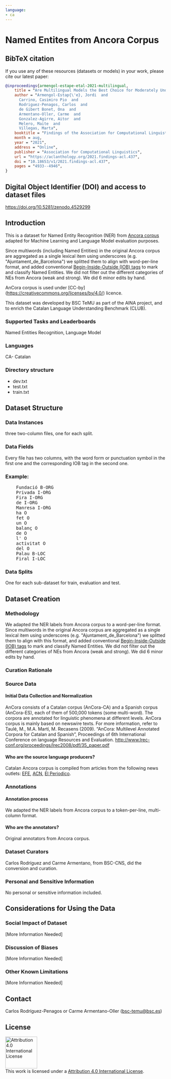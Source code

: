 ```yaml
---
language:
- ca
---
```


# Named Entites from Ancora Corpus

## BibTeX  citation

If you use any of these resources (datasets or models) in your work, please cite our latest paper:

```bibtex
@inproceedings{armengol-estape-etal-2021-multilingual,
    title = "Are Multilingual Models the Best Choice for Moderately Under-resourced Languages? {A} Comprehensive Assessment for {C}atalan",
    author = "Armengol-Estap{\'e}, Jordi  and
      Carrino, Casimiro Pio  and
      Rodriguez-Penagos, Carlos  and
      de Gibert Bonet, Ona  and
      Armentano-Oller, Carme  and
      Gonzalez-Agirre, Aitor  and
      Melero, Maite  and
      Villegas, Marta",
    booktitle = "Findings of the Association for Computational Linguistics: ACL-IJCNLP 2021",
    month = aug,
    year = "2021",
    address = "Online",
    publisher = "Association for Computational Linguistics",
    url = "https://aclanthology.org/2021.findings-acl.437",
    doi = "10.18653/v1/2021.findings-acl.437",
    pages = "4933--4946",
}
```


## Digital Object Identifier (DOI) and access to dataset files

https://doi.org/10.5281/zenodo.4529299


## Introduction

This is a dataset for Named Entity Recognition (NER) from <a href="http://clic.ub.edu/corpus/">Ancora corpus</a> adapted for Machine Learning and Language Model evaluation purposes.

Since multiwords (including Named Entities) in the original Ancora corpus are aggregated as a single lexical item using underscores (e.g. "Ajuntament_de_Barcelona") we splitted them to align with word-per-line format, and added conventional <a href="https://en.wikipedia.org/wiki/Inside%E2%80%93outside%E2%80%93beginning_(tagging)">Begin-Inside-Outside (IOB) tags</a> to mark and classify Named Entities. We did not filter out the different categories of NEs from Ancora (weak and strong). We did 6 minor edits by hand.

AnCora corpus is used under [CC-by] (https://creativecommons.org/licenses/by/4.0/) licence. 

This dataset was developed by BSC TeMU as part of the AINA project, and to enrich the Catalan Language Understanding Benchmark (CLUB). 

### Supported Tasks and Leaderboards

Named Entities Recognition, Language Model

### Languages

CA- Catalan

### Directory structure
 
* dev.txt
* test.txt
* train.txt


## Dataset Structure

### Data Instances

three two-column files, one for each split.

### Data Fields

Every file has two columns, with the word form or punctuation symbol in the first one and the corresponding IOB tag in the second one.

### Example:
<pre>
    Fundació B-ORG
    Privada I-ORG
    Fira I-ORG
    de I-ORG
    Manresa I-ORG
    ha O
    fet O
    un O
    balanç O
    de O
    l' O
    activitat O
    del O
    Palau B-LOC
    Firal I-LOC
</pre>

### Data Splits

One for each sub-dataset for train, evaluation and test.

## Dataset Creation

### Methodology

We adapted the NER labels from Ancora corpus to a word-per-line format. 
Since multiwords in the original Ancora corpus are aggregated as a single lexical item using underscores (e.g. "Ajuntament_de_Barcelona") we splitted them to align with this format, and added conventional <a href="https://en.wikipedia.org/wiki/Inside%E2%80%93outside%E2%80%93beginning_(tagging)">Begin-Inside-Outside (IOB) tags</a> to mark and classify Named Entities. We did not filter out the different categories of NEs from Ancora (weak and strong). We did 6 minor edits by hand.

### Curation Rationale

### Source Data

#### Initial Data Collection and Normalization

AnCora consists of a Catalan corpus (AnCora-CA) and a Spanish corpus (AnCora-ES), each of them of 500,000 tokens (some multi-word). The corpora are annotated for linguistic phenomena at different levels.
AnCora corpus is mainly based on newswire texts. For more information, refer to Taulé, M., M.A. Martí, M. Recasens (2009). “AnCora: Multilevel Annotated Corpora for Catalan and Spanish”, Proceedings of 6th International Conference on language Resources and Evaluation. http://www.lrec-conf.org/proceedings/lrec2008/pdf/35_paper.pdf

#### Who are the source language producers?

Catalan Ancora corpus is compiled from articles from the following news outlets: <a href="https://www.efe.com">EFE</a>, <a href="https://www.acn.cat">ACN</a>, <a href="https://www.elperiodico.cat/ca/">El Periodico</a>.

### Annotations

#### Annotation process

We adapted the NER labels from Ancora corpus to a token-per-line, multi-column format. 

#### Who are the annotators?

Original annotators from Ancora corpus.


### Dataset Curators

Carlos Rodríguez and Carme Armentano, from BSC-CNS, did the conversion and curation.

### Personal and Sensitive Information

No personal or sensitive information included.

## Considerations for Using the Data

### Social Impact of Dataset

[More Information Needed]

### Discussion of Biases

[More Information Needed]

### Other Known Limitations

[More Information Needed]


## Contact

Carlos Rodríguez-Penagos or Carme Armentano-Oller (bsc-temu@bsc.es)

## License

<a rel="license" href="https://creativecommons.org/licenses/by/4.0/"><img alt="Attribution 4.0 International License" style="border-width:0" src="https://chriszabriskie.com/img/cc-by.png" width="100"/></a><br />This work is licensed under a <a rel="license" href="https://creativecommons.org/licenses/by/4.0/">Attribution 4.0 International License</a>.


